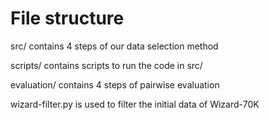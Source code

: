 # File structure

src/ contains 4 steps of our data selection method

scripts/ contains scripts to run the code in src/

evaluation/ contains 4 steps of pairwise evaluation

wizard-filter.py is used to filter the initial data of Wizard-70K
